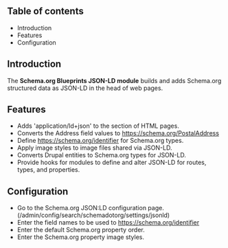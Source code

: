 Table of contents
-----------------

* Introduction
* Features
* Configuration


Introduction
------------

The **Schema.org Blueprints JSON-LD module** builds and adds Schema.org structured 
data as JSON-LD in the head of web pages.


Features
--------

- Adds 'application/ld+json' to the <head> section of HTML pages.
- Converts the Address field values to https://schema.org/PostalAddress
- Define https://schema.org/identifier for Schema.org types.
- Apply image styles to image files shared via JSON-LD.
- Converts Drupal entities to Schema.org types for JSON-LD.
- Provide hooks for modules to define and alter JSON-LD for routes, 
  types, and properties.


Configuration
-------------

- Go to the Schema.org JSON:LD configuration page.
  (/admin/config/search/schemadotorg/settings/jsonld)
- Enter the field names to be used to https://schema.org/identifier
- Enter the default Schema.org property order.
- Enter the Schema.org property image styles.
